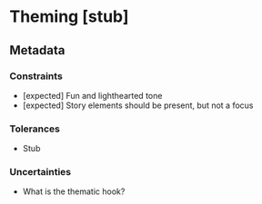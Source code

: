 # Theming [stub]

## Metadata

### Constraints
- [expected] Fun and lighthearted tone
- [expected] Story elements should be present, but not a focus

### Tolerances
- Stub

### Uncertainties
- What is the thematic hook?